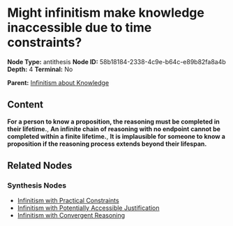 # Might infinitism make knowledge inaccessible due to time constraints?

**Node Type:** antithesis
**Node ID:** 58b18184-2338-4c9e-b64c-e89b82fa8a4b
**Depth:** 4
**Terminal:** No

**Parent:** [Infinitism about Knowledge](infinitism-about-knowledge-synthesis-3e66b9e9-1d55-48b3-9366-6997deb0b5a4.md)

## Content

**For a person to know a proposition, the reasoning must be completed in their lifetime.**, **An infinite chain of reasoning with no endpoint cannot be completed within a finite lifetime.**, **It is implausible for someone to know a proposition if the reasoning process extends beyond their lifespan.**

## Related Nodes

### Synthesis Nodes

- [Infinitism with Practical Constraints](infinitism-with-practical-constraints-synthesis-85280d7a-a932-4051-b5b7-a76f6016e7ba.md)
- [Infinitism with Potentially Accessible Justification](infinitism-with-potentially-accessible-justification-synthesis-9b34c35d-ca7c-4e9b-b13a-dcbb0eda0be1.md)
- [Infinitism with Convergent Reasoning](infinitism-with-convergent-reasoning-synthesis-da78fd29-5fba-4050-8339-88a5d31268bd.md)
